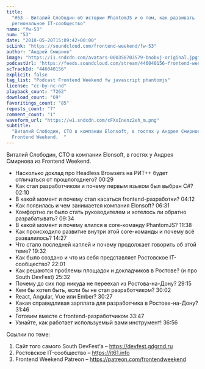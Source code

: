 ```yaml
---
title:
  "#53 – Виталий Слободин об истории PhantomJS и о том, как развивать
  региональное IT-сообщество"
name: "fw-53"
num: "53"
date: "2018-05-20T15:09:42+00:00"
scLink: "https://soundcloud.com/frontend-weekend/fw-53"
author: "Андрей Смирнов"
image: "https://i1.sndcdn.com/avatars-000358703579-bnobxj-original.jpg"
podcastUrl: "https://feeds.soundcloud.com/stream/446040156-frontend-weekend-fw-53.m4a"
scTrackId: "446040156"
explicit: false
tag_list: "Podcast Frontend Weekend fw javascript phantomjs"
license: "cc-by-nc-nd"
playback_count: "7262"
download_count: "69"
favoritings_count: "85"
reposts_count: "7"
comment_count: "1"
waveform_url: "https://w1.sndcdn.com/cFXxInenz2eh_m.png"
subtitle:
  "Виталий Слободин, CTO в компании Elonsoft, в гостях у Андрея Смирнова из
  Frontend Weekend.  "
---
```


Виталий Слободин, CTO в компании Elonsoft, в гостях у Андрея Смирнова из
Frontend Weekend.

- Насколько доклад про Headless Browsers на РИТ++ будет отличаться от
  прошлогоднего? <timecode sec="29">00:29</timecode>
- Как стал разработчиком и почему первым языком был выбран C#?
  <timecode sec="130">02:10</timecode>
- В какой момент и почему стал касаться frontend-разработки?
  <timecode sec="252">04:12</timecode>
- Как появилась и чем занимается компания Elonsoft?
  <timecode sec="391">06:31</timecode>
- Комфортно ли было стать руководителем и хотелось ли обратно разрабатывать?
  <timecode sec="574">09:34</timecode>
- В какой момент и почему влился в core-команду PhantomJS?
  <timecode sec="698">11:38</timecode>
- Как происходило развитие внутри этой core-команды и почему всё развалилось?
  <timecode sec="867">14:27</timecode>
- Что стало последней каплей и почему продолжает говорить об этой теме?
  <timecode sec="1172">19:32</timecode>
- Как было создано и что из себя представляет Ростовское IT-сообщество?
  <timecode sec="1321">22:01</timecode>
- Как решаются проблемы площадок и докладчиков в Ростове? (и про South DevFest)
  <timecode sec="1532">25:32</timecode>
- Почему до сих пор никуда не переехал из Ростова-на-Дону?
  <timecode sec="1755">29:15</timecode>
- Кем бы хотел быть, если бы не стал разработчиком?
  <timecode sec="1802">30:02</timecode>
- React, Angular, Vue или Ember? <timecode sec="1827">30:27</timecode>
- Какая справедливая зарплата для разработчика в Ростове-на-Дону?
  <timecode sec="1906">31:46</timecode>
- Готовим вместе с frontend-разработчиком <timecode sec="2027">33:47</timecode>
- Узнайте, как работает используемый вами инструмент!
  <timecode sec="2216">36:56</timecode>

Ссылки по теме:

1. Сайт того самого South DevFest’а – <https://devfest.gdgrnd.ru>
2. Ростовское IT-сообщество – <https://it61.info>
3. Frontend Weekend Patreon – <https://patreon.com/frontendweekend>
